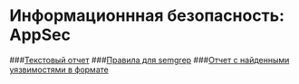 # Информационнная безопасность: AppSec

###[Текстовый отчет](Report.pdf)
###[Правила для semgrep](semgrep_rules.yaml)
###[Отчет с найденными уязвимостями в формате](scan_report.json)

